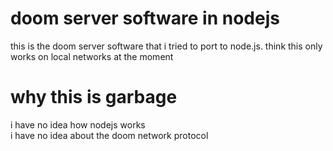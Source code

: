 # doom server software in nodejs
this is the doom server software that i tried to port to node.js. think this only works on local networks at the moment
# why this is garbage
i have no idea how nodejs works <br>
i have no idea about the doom network protocol</br>

